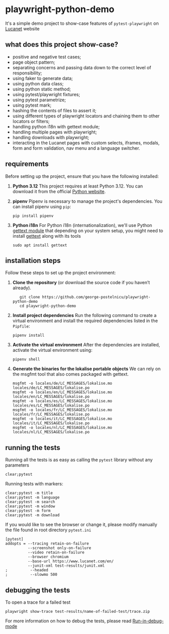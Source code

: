 # playwright-python-demo
It's a simple demo project to show-case features of `pytest-playwright` on [Lucanet](https://www.lucanet.com/en/) website

## what does this project show-case?
* positive and negative test cases;
* page object pattern;
* separating concerns and passing data down to the correct level of responsibility;
* using faker to generate data;
* using python data class;
* using python static method;
* using pytest/playwright fixtures;
* using pytest parametrize;
* using pytest mark;
* hashing the contents of files to assert it;
* using different types of playwright locators and chaining them to other locators or filters;
* handling python i18n with gettext module;
* handling multiple pages with playwright;
* handling downloads with playwright;
* interacting in the Lucanet pages with custom selects, iframes, modals, form and form validation, nav menu and a language switcher.

## requirements

Before setting up the project, ensure that you have the following installed:
1. **Python 3.12**
This project requires at least Python 3.12. You can download it from the official [Python website](https://www.python.org/downloads/).

2. **pipenv**
Pipenv is necessary to manage the project's dependencies. You can install pipenv using `pip`:
   ```shell
   pip install pipenv
   ```
   
3. **Python i18n**
For Python i18n (internationalization), we'll use Python [gettext module](https://docs.python.org/3/library/gettext.html)
that depending on your system setup, you might need to install [gettext](https://www.gnu.org/software/gettext/manual/) along with its tools
   ```shell
   sudo apt install gettext
   ```

## installation steps

Follow these steps to set up the project environment:
1. **Clone the repository** (or download the source code if you haven’t already).
   ```shell
      git clone https://github.com/george-postelnicu/playwright-python-demo
      cd playwright-python-demo
   ```

2. **Install project dependencies**
Run the following command to create a virtual environment and install the required dependencies listed in the `Pipfile`:
   ```shell
   pipenv install
   ```

3. **Activate the virtual environment**
After the dependencies are installed, activate the virtual environment using:
   ```shell
   pipenv shell
   ```

4. **Generate the binaries for the lokalise portable objects**
We can rely on the msgfmt tool that also comes packaged with gettext.
   ```shell
   msgfmt -o locales/de/LC_MESSAGES/lokalise.mo locales/de/LC_MESSAGES/lokalise.po
   msgfmt -o locales/en/LC_MESSAGES/lokalise.mo locales/en/LC_MESSAGES/lokalise.po
   msgfmt -o locales/es/LC_MESSAGES/lokalise.mo locales/es/LC_MESSAGES/lokalise.po
   msgfmt -o locales/fr/LC_MESSAGES/lokalise.mo locales/fr/LC_MESSAGES/lokalise.po
   msgfmt -o locales/it/LC_MESSAGES/lokalise.mo locales/it/LC_MESSAGES/lokalise.po
   msgfmt -o locales/nl/LC_MESSAGES/lokalise.mo locales/nl/LC_MESSAGES/lokalise.po
   ```

## running the tests
Running all the tests is as easy as calling the `pytest` library without any parameters
   ```shell
   clear;pytest
   ````

Running tests with markers:
   ```shell
   clear;pytest -m title
   clear;pytest -m language
   clear;pytest -m search
   clear;pytest -m window
   clear;pytest -m form
   clear;pytest -m download
   ```

If you would like to see the browser or change it, please modify manually the file found in root directory `pytest.ini`
   ```text
   [pytest]
   addopts = --tracing retain-on-failure
             --screenshot only-on-failure
             --video retain-on-failure
             --browser chromium
             --base-url https://www.lucanet.com/en/
             --junit-xml test-results/junit.xml
   ;          --headed
   ;          --slowmo 500
   ```

## debugging the tests
To open a trace for a failed test
```shell
playwright show-trace test-results/name-of-failed-test/trace.zip
```

For more information on how to debug the tests, please read [Run-in-debug-mode](https://playwright.dev/python/docs/debug#run-in-debug-mode)